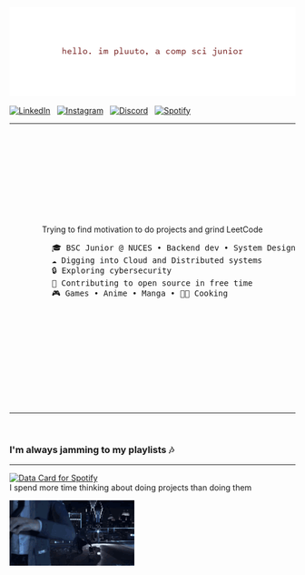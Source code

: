 ![Greetings](./assets/greeting.png)

[![LinkedIn](https://img.shields.io/badge/LinkedIn-0077B5?style=for-the-badge&logo=linkedin&logoColor=white)](https://www.linkedin.com/in/asher-siddique-25633b139/) &nbsp;
[![Instagram](https://img.shields.io/badge/Instagram-E4405F?style=for-the-badge&logo=instagram&logoColor=white)](https://www.instagram.com/asheeerrrrrr/) &nbsp;
[![Discord](https://img.shields.io/badge/Discord-5865F2?style=for-the-badge&logo=discord&logoColor=white)](https://discordapp.com/users/854772660596899860) &nbsp;
[![Spotify](https://img.shields.io/badge/Spotify-1ED760?&style=for-the-badge&logo=spotify&logoColor=white)](https://open.spotify.com/user/55cgfk304ony06pjjk21txto3?si=16d0c796acbd454d)

<table width="100%">
  <tr>
    <td width="50%">
      <p align="center">
        Trying to find motivation to do projects and grind LeetCode &nbsp;
	      <br/>
        <pre>
        🎓 BSC Junior @ NUCES • Backend dev • System Design
        ☁ Digging into Cloud and Distributed systems
        🔒 Exploring cybersecurity
        🤝 Contributing to open source in free time
        🎮 Games • Anime • Manga • 👨‍🍳 Cooking
        </pre>
      </p>
    </td>
    <td width="50%">
	    <br/>
      I like working with these &nbsp;
	    <br/>
	    <br/>
<div align="center">
	<code><img width="50" src="https://user-images.githubusercontent.com/25181517/192107854-765620d7-f909-4953-a6da-36e1ef69eea6.png" alt="HTTP" title="HTTP"/></code>
	<code><img width="50" src="https://user-images.githubusercontent.com/25181517/192107858-fe19f043-c502-4009-8c47-476fc89718ad.png" alt="REST" title="REST"/></code>
	<code><img width="50" src="https://user-images.githubusercontent.com/25181517/192108372-f71d70ac-7ae6-4c0d-8395-51d8870c2ef0.png" alt="Git" title="Git"/></code>
	<code><img width="50" src="https://user-images.githubusercontent.com/25181517/192108890-200809d1-439c-4e23-90d3-b090cf9a4eea.png" alt="IntelliJ" title="IntelliJ"/></code>
	<code><img width="50" src="https://user-images.githubusercontent.com/25181517/192108891-d86b6220-e232-423a-bf5f-90903e6887c3.png" alt="Visual Studio Code" title="Visual Studio Code"/></code>
	<code><img width="50" src="https://user-images.githubusercontent.com/25181517/192109061-e138ca71-337c-4019-8d42-4792fdaa7128.png" alt="Postman" title="Postman"/></code>
	<code><img width="50" src="https://user-images.githubusercontent.com/25181517/117447155-6a868a00-af3d-11eb-9cfe-245df15c9f3f.png" alt="JavaScript" title="JavaScript"/></code>
	<code><img width="50" src="https://user-images.githubusercontent.com/25181517/121401671-49102800-c959-11eb-9f6f-74d49a5e1774.png" alt="npm" title="npm"/></code>
	<code><img width="50" src="https://user-images.githubusercontent.com/25181517/183568594-85e280a7-0d7e-4d1a-9028-c8c2209e073c.png" alt="Node.js" title="Node.js"/></code>
	<code><img width="50" src="https://user-images.githubusercontent.com/25181517/183859966-a3462d8d-1bc7-4880-b353-e2cbed900ed6.png" alt="Express" title="Express"/></code>
	<code><img width="50" src="https://user-images.githubusercontent.com/25181517/117201156-9a724800-adec-11eb-9a9d-3cd0f67da4bc.png" alt="Java" title="Java"/></code>
	<code><img width="50" src="https://user-images.githubusercontent.com/25181517/183891303-41f257f8-6b3d-487c-aa56-c497b880d0fb.png" alt="Spring Boot" title="Spring Boot"/></code>
	<code><img width="50" src="https://user-images.githubusercontent.com/25181517/117207242-07d5a700-adf4-11eb-975e-be04e62b984b.png" alt="Maven" title="Maven"/></code>
	<code><img width="50" src="https://user-images.githubusercontent.com/25181517/117207493-49665200-adf4-11eb-808e-a9c0fcc2a0a0.png" alt="Hibernate" title="Hibernate"/></code>
	<code><img width="50" src="https://user-images.githubusercontent.com/25181517/183896128-ec99105a-ec1a-4d85-b08b-1aa1620b2046.png" alt="MySQL" title="MySQL"/></code>
	<code><img width="50" src="https://user-images.githubusercontent.com/25181517/182884177-d48a8579-2cd0-447a-b9a6-ffc7cb02560e.png" alt="mongoDB" title="mongoDB"/></code>
	<code><img width="50" src="https://user-images.githubusercontent.com/25181517/192158606-7c2ef6bd-6e04-47cf-b5bc-da2797cb5bda.png" alt="bash" title="bash"/></code>
	<code><img width="50" src="https://github.com/marwin1991/profile-technology-icons/assets/76662862/2481dc48-be6b-4ebb-9e8c-3b957efe69fa" alt="Linux" title="Linux"/></code>
</div>
    </td>
  </tr>
</table>
<br/>
<h3>I'm always jamming to my playlists 🎶</h3>

---

<a href="https://data-card-for-spotify.herokuapp.com/card?user_id=55cgfk304ony06pjjk21txto3&show_border=1&custom_title=groove%20with%20me%20%5E%5E">
  <img src="https://data-card-for-spotify.herokuapp.com/api/card?user_id=55cgfk304ony06pjjk21txto3&show_border=1&custom_title=groove%20with%20me%20%5E%5E" alt="Data Card for Spotify">
</a>
<br/>
I spend more time thinking about doing projects than doing them

![Connon End](./assets/connor-mission-success.gif)
